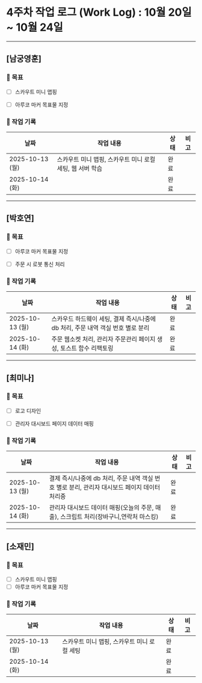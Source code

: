 # 4주차 작업 로그 (Work Log) : 10월 20일 ~ 10월 24일


---

## [남궁영훈]

### 🎯 목표

- [ ] 스카우트 미니 맵핑
- [ ] 아루코 마커 목표물 지정



### 📅 작업 기록
| 날짜       | 작업 내용                      | 상태   | 비고 |
|------------|-------------------------------|--------|------|
| 2025-10-13 (월) |스카우트 미니 맵핑, 스카우트 미니 로컬 세팅, 웹 서버 학습 |완료  |  |
| 2025-10-14 (화) ||완료  |  |

---

## [박호연]

### 🎯 목표
- [ ] 아루코 마커 목표물 지정
- [ ] 주문 시 로봇 통신 처리


### 📅 작업 기록
| 날짜       | 작업 내용                         | 상태       | 비고 |
|------------|----------------------------------|-----------|------|
| 2025-10-13 (월) |스카우드 하드웨이 세팅, 결제 즉시/나중에 db 처리, 주문 내역 객실 번호 별로 분리|완료  |  |
| 2025-10-14 (화) |주문 웹소켓 처리, 관리자 주문관리 페이지 생성, 토스트 함수 리팩토링 |완료  |  |

---

## [최미나]

### 🎯 목표
- [ ] 로고 디자인
- [ ] 관리자 대시보드 페이지 데이터 매핑


### 📅 작업 기록
| 날짜       | 작업 내용                         | 상태       | 비고 |
|------------|----------------------------------|-----------|------|
| 2025-10-13 (월) | 결제 즉시/나중에 db 처리, 주문 내역 객실 번호 별로 분리, 관리자 대시보드 페이지 데이터 처리중 |완료  |  |
| 2025-10-14 (화) |관리자 대시보드 데이터 매핑(오늘의 주문, 매출), 스크립트 처리(장바구니,연락처 마스킹)|완료  |  |

---

## [소재민]

### 🎯 목표
- [ ] 스카우트 미니 맵핑
- [ ] 아루코 마커 목표물 지정

### 📅 작업 기록
| 날짜       | 작업 내용                         | 상태       | 비고 |
|------------|----------------------------------|-----------|------|
| 2025-10-13 (월) |스카우트 미니 맵핑, 스카우트 미니 로컬 세팅|완료  |  |
| 2025-10-14 (화) ||완료  |  |





